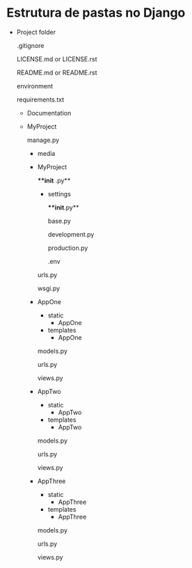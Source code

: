 # Estrutura de pastas no Django

- Project folder
    
    .gitignore
    
    LICENSE.md or LICENSE.rst
    
    README.md or README.rst
    
    environment
    
    requirements.txt
    
    - Documentation
        
        
    - MyProject
        
        manage.py
        
        - media
        - MyProject
            
            __**init__ .py**
            
            - settings
                
                __**init__.py**
                
                base.py
                
                development.py
                
                production.py
                
                .env
                
            
            urls.py
            
            wsgi.py
            
        - AppOne
            - static
                - AppOne
            - templates
                - AppOne
            
            models.py
            
            urls.py
            
            views.py
            
        - AppTwo
            - static
                - AppTwo
            - templates
                - AppTwo
            
            models.py
            
            urls.py
            
            views.py
            
        - AppThree
            - static
                - AppThree
            - templates
                - AppThree
            
            models.py
            
            urls.py
            
            views.py